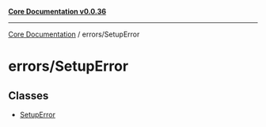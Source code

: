 [**Core Documentation v0.0.36**](../../README.md)

***

[Core Documentation](../../modules.md) / errors/SetupError

# errors/SetupError

## Classes

- [SetupError](classes/SetupError.md)
